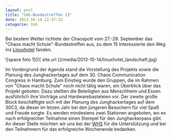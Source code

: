```yaml
---
layout: post
title: "CmS-Bundestreffen 13"
date: 2013-10-14 12:57:22
categorie: CmS
---
```

Bei bestem Wetter richtete der Chaospott vom 27.-29. September das "Chaos macht Schule"-Bundestreffen aus, zu dem 15 Interessierte den Weg ins [Linuxhotel](http://www.linuxhotel.de/) fanden. 

![space foto 1]({{ site.url }}/media/2013-10-14/linuxhotel_landschaft.jpg)

Im Vordergrund der Agenda stand die Vorstellung des Projekts sowie die Planung des Junghackertages auf dem 30. Chaos Communication Congress in Hamburg. Zum Einstieg wurde den Gruppen, die im Rahmen von "Chaos macht Schule" noch nicht tätig waren, ein Überblick über das Projekt geboten. Dazu stellten die Beteiligten aus Menschheim und Essen ausführlich ihre Vorträge und Hardwarebasteleien vor. 
Der zweite große Block beschäftigte sich mit der Planung des Junghackertages auf dem 30C3, da dieser im letzen Jahr bei den jüngeren Besuchern für viel Spaß und Freude sorgte. Es werden mindestens zwei Stationen angeboten, wo es nach erfolgreicher Teilnahme einen Stempel für den Junghackerpass gibt.
An dieser Stelle möchten wir uns bei der [WHS](http://www.wauland.de/) für die Unterstützung und bei den Teilnehmern für das erfolgreiche Wochenende bedanken.
